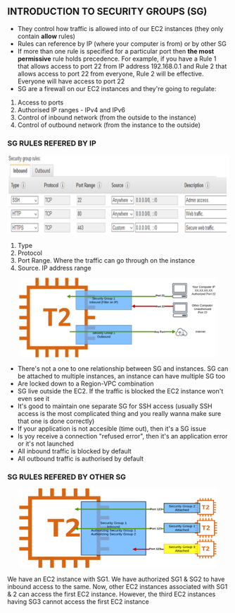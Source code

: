 ## INTRODUCTION TO SECURITY GROUPS (SG)

- They control how traffic is allowed into of our EC2 instances (they only contain **allow** rules)
- Rules can reference by IP (where your computer is from) or by other SG
- If more than one rule is specified for a particular port then **the most permissive** rule holds precedence. For example, if you have a Rule 1 that allows access to port 22 from IP address 192.168.0.1 and Rule 2 that allows access to port 22 from everyone, Rule 2 will be effective. Everyone will have access to port 22
- SG are a firewall on our EC2 instances and they're going to regulate:
1. Access to ports
2. Authorised IP ranges - IPv4 and IPv6
3. Control of inbound network (from the outside to the instance)
4. Control of outbound network (from the instance to the outside)

### SG RULES REFERED BY IP
<p align="center">
  <img src="/Journey/10203/sg.PNG" width="750" height="180"></p>

1. Type
2. Protocol
3. Port Range.  Where the traffic can go through on the instance
4. Source.  IP address range

<p align="center">
  <img src="/Journey/10203/sg2.png" width="450" height="180"></p>
  
- There's not a one to one relationship between SG and instances.  SG can be attached to multiple instances, an instance can have multiple SG too
- Are locked down to a Region-VPC combination
- SG live outside the EC2.  If the traffic is blocked the EC2 instance won't even see it
- It's good to maintain one separate SG for SSH access (usually SSH access is the most complicated thing and you really wanna make sure that one is done correctly)
- If your application is not accesible (time out), then it's a SG issue
- Is yoy receive a connection "refused error", then it's an application error or it's not launched
- All inbound traffic is blocked by default
- All outbound traffic is authorised by default

### SG RULES REFERED BY OTHER SG


<p align="center">
  <img src="/Journey/10203/sg3.png" width="450" height="180"></p>
  
We have an EC2 instance with SG1. We have authorized SG1 & SG2 to have inbound access to the same. Now, other EC2 instances associated with SG1 & 2 can access the first EC2 instance. However, the third EC2 instances having SG3 cannot access the first EC2 instance
